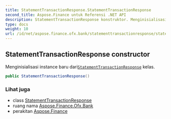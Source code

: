 ```yaml
---
title: StatementTransactionResponse.StatementTransactionResponse
second_title: Aspose.Finance untuk Referensi .NET API
description: StatementTransactionResponse konstruktor. Menginisialisasi instance baru dariStatementTransactionResponse kelas.
type: docs
weight: 10
url: /id/net/aspose.finance.ofx.bank/statementtransactionresponse/statementtransactionresponse/
---
```

## StatementTransactionResponse constructor

Menginisialisasi instance baru dari[`StatementTransactionResponse`](../) kelas.

```csharp
public StatementTransactionResponse()
```

### Lihat juga

* class [StatementTransactionResponse](../)
* ruang nama [Aspose.Finance.Ofx.Bank](../../statementtransactionresponse/)
* perakitan [Aspose.Finance](../../../)


